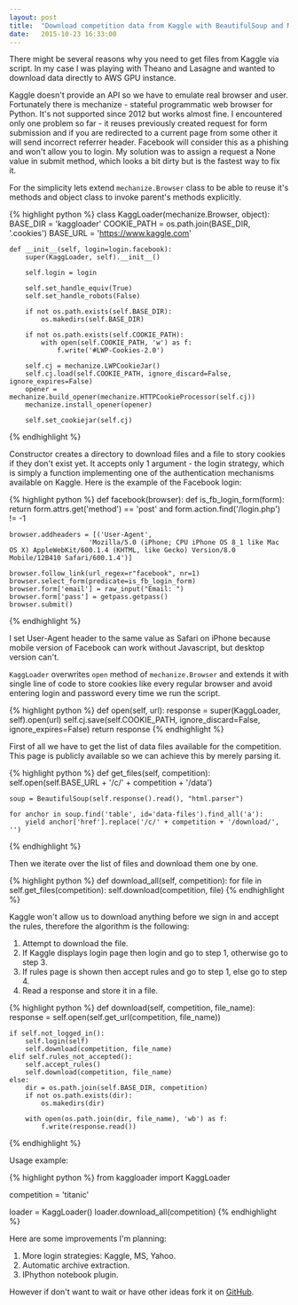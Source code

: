 ```yaml
---
layout: post
title:  "Download competition data from Kaggle with BeautifulSoup and Mechanize"
date:   2015-10-23 16:33:00
---
```


There might be several reasons why you need to get files from Kaggle via script. In my case I was playing with Theano and Lasagne and wanted to download data directly to AWS GPU instance.

Kaggle doesn't provide an API so we have to emulate real browser and user. Fortunately there is mechanize - stateful programmatic web browser for Python. It's not supported since 2012 but works almost fine. I encountered only one problem so far - it reuses previously created request for form submission and if you are redirected to a current page from some other it will send incorrect referrer header. Facebook will consider this as a phishing and won't allow you to login. My solution was to assign a request a None value in submit method, which looks a bit dirty but is the fastest way to fix it.

For the simplicity lets extend `mechanize.Browser` class to be able to reuse it's methods and object class to invoke parent's methods explicitly.

{% highlight python %}
class KaggLoader(mechanize.Browser, object):
    BASE_DIR = 'kaggloader'
    COOKIE_PATH = os.path.join(BASE_DIR, '.cookies')
    BASE_URL = 'https://www.kaggle.com'

    def __init__(self, login=login.facebook):
        super(KaggLoader, self).__init__()

        self.login = login

        self.set_handle_equiv(True)
        self.set_handle_robots(False)

        if not os.path.exists(self.BASE_DIR):
            os.makedirs(self.BASE_DIR)

        if not os.path.exists(self.COOKIE_PATH):
            with open(self.COOKIE_PATH, 'w') as f:
                f.write('#LWP-Cookies-2.0')

        self.cj = mechanize.LWPCookieJar()
        self.cj.load(self.COOKIE_PATH, ignore_discard=False, ignore_expires=False)
        opener = mechanize.build_opener(mechanize.HTTPCookieProcessor(self.cj))
        mechanize.install_opener(opener)

        self.set_cookiejar(self.cj)
{% endhighlight %}

Constructor creates a directory to download files and a file to story cookies if they don't exist yet. It accepts only 1 argument - the login strategy, which is simply a function implementing one of the authentication mechanisms available on Kaggle. Here is the example of the Facebook login:

{% highlight python %}
def facebook(browser):
    def is_fb_login_form(form):
        return form.attrs.get('method') == 'post' and form.action.find('/login.php') != -1

    browser.addheaders = [('User-Agent',
                        'Mozilla/5.0 (iPhone; CPU iPhone OS 8_1 like Mac OS X) AppleWebKit/600.1.4 (KHTML, like Gecko) Version/8.0 Mobile/12B410 Safari/600.1.4')]

    browser.follow_link(url_regex=r"facebook", nr=1)
    browser.select_form(predicate=is_fb_login_form)
    browser.form['email'] = raw_input("Email: ")
    browser.form['pass'] = getpass.getpass()
    browser.submit()
{% endhighlight %}

I set User-Agent header to the same value as Safari on iPhone because mobile version of Facebook can work without Javascript, but desktop version can't.

`KaggLoader` overwrites `open` method of `mechanize.Browser` and extends it with single line of code to store cookies like every regular browser and avoid entering login and password every time we run the script.

{% highlight python %}
def open(self, url):
    response = super(KaggLoader, self).open(url)
    self.cj.save(self.COOKIE_PATH, ignore_discard=False, ignore_expires=False)
    return response
{% endhighlight %}

First of all we have to get the list of data files available for the competition. This page is publicly available so we can achieve this by merely parsing it.

{% highlight python %}
def get_files(self, competition):
    self.open(self.BASE_URL + '/c/' + competition + '/data')

    soup = BeautifulSoup(self.response().read(), "html.parser")

    for anchor in soup.find('table', id='data-files').find_all('a'):
        yield anchor['href'].replace('/c/' + competition + '/download/', '')
{% endhighlight %}

Then we iterate over the list of files and download them one by one.

{% highlight python %}
def download_all(self, competition):
    for file in self.get_files(competition):
        self.download(competition, file)
{% endhighlight %}

Kaggle won't allow us to download anything before we sign in and accept the rules, therefore the algorithm is the following:

1. Attempt to download the file.
2. If Kaggle displays login page then login and go to step 1, otherwise go to step 3.
3. If rules page is shown then accept rules and go to step 1, else go to step 4.
4. Read a response and store it in a file.

{% highlight python %}
def download(self, competition, file_name):
    response = self.open(self.get_url(competition, file_name))

    if self.not_logged_in():
        self.login(self)
        self.download(competition, file_name)
    elif self.rules_not_accepted():
        self.accept_rules()
        self.download(competition, file_name)
    else:
        dir = os.path.join(self.BASE_DIR, competition)
        if not os.path.exists(dir):
            os.makedirs(dir)

        with open(os.path.join(dir, file_name), 'wb') as f:
            f.write(response.read())
{% endhighlight %}

Usage example:

{% highlight python %}
from kaggloader import KaggLoader

competition = 'titanic'

loader = KaggLoader()
loader.download_all(competition)
{% endhighlight %}

Here are some improvements I'm planning:

1. More login strategies: Kaggle, MS, Yahoo.
2. Automatic archive extraction.
3. IPhython notebook plugin.

However if don't want to wait or have other ideas fork it on [GitHub](https://github.com/Sundrique/kaggloader). 
